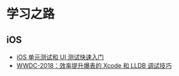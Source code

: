 # 学习之路

## iOS

* [iOS 单元测试和 UI 测试快速入门](./TestingTutorial/TestingTutorial.md)
* [WWDC-2018：效率提升爆表的 Xcode 和 LLDB 调试技巧](./LLDB_in_Xcode/LLDB_in_Xcode.md)
